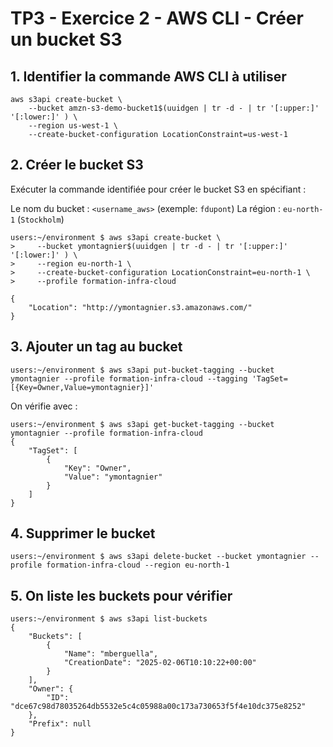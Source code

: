 # TP3 - Exercice 2 - AWS CLI - Créer un bucket S3

## 1. Identifier la commande AWS CLI à utiliser
```
aws s3api create-bucket \
    --bucket amzn-s3-demo-bucket1$(uuidgen | tr -d - | tr '[:upper:]' '[:lower:]' ) \
    --region us-west-1 \
    --create-bucket-configuration LocationConstraint=us-west-1
```

## 2. Créer le bucket S3

Exécuter la commande identifiée pour créer le bucket S3 en spécifiant :

Le nom du bucket : `<username_aws>` (exemple: `fdupont`)
La région : `eu-north-1` (`Stockholm`)

```
users:~/environment $ aws s3api create-bucket \
>     --bucket ymontagnier$(uuidgen | tr -d - | tr '[:upper:]' '[:lower:]' ) \
>     --region eu-north-1 \
>     --create-bucket-configuration LocationConstraint=eu-north-1 \
>     --profile formation-infra-cloud

{
    "Location": "http://ymontagnier.s3.amazonaws.com/"
}
```

## 3. Ajouter un tag au bucket
```
users:~/environment $ aws s3api put-bucket-tagging --bucket ymontagnier --profile formation-infra-cloud --tagging 'TagSet=[{Key=Owner,Value=ymontagnier}]'
```

On vérifie avec : 
```
users:~/environment $ aws s3api get-bucket-tagging --bucket ymontagnier --profile formation-infra-cloud 
{
    "TagSet": [
        {
            "Key": "Owner",
            "Value": "ymontagnier"
        }
    ]
}
```

## 4. Supprimer le bucket
```
users:~/environment $ aws s3api delete-bucket --bucket ymontagnier --profile formation-infra-cloud --region eu-north-1
```

## 5. On liste les buckets pour vérifier
```
users:~/environment $ aws s3api list-buckets 
{
    "Buckets": [
        {
            "Name": "mberguella",
            "CreationDate": "2025-02-06T10:10:22+00:00"
        }
    ],
    "Owner": {
        "ID": "dce67c98d78035264db5532e5c4c05988a00c173a730653f5f4e10dc375e8252"
    },
    "Prefix": null
}
```
